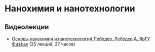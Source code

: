 # Нанохимия и нанотехнологии

## Видеолекции

* [Основы нанохимии и нанотехнологий Лебедев, Лебедев А, ЯрГУ Физфак](https://www.youtube.com/playlist?list=PL_oqxSpsa5FcnKHi80yMcqhW_x8R-3heZ) (35 лекций, 27 часов)

